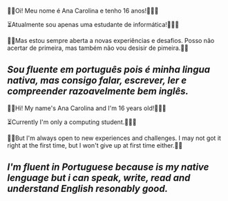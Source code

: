 👋🏼Oi! Meu nome é Ana Carolina e tenho 16 anos!🙋🏻‍♀️ 

⏳Atualmente sou apenas uma estudante de informática!👩🏻‍💻  

☝🏻Mas estou sempre aberta a novas experiências e desafios. Posso não acertar de primeira, mas também não vou desisir de pimeira.💪🏻

*Sou fluente em português pois é minha lingua nativa, mas consigo falar, escrever, ler e compreender razoavelmente bem inglês.*
-------------------------------------------------------------------------------------------------------------------------------------------
👋🏼Hi! My name's Ana Carolina and I'm 16 years old!🙋🏻‍♀️

⏳Currently I'm only a computing student.👩🏻‍💻

☝🏻But I'm always open to new experiences and challenges. I may not got it right at the first time, but I won't give up at first time either.💪🏻

*I'm fluent in Portuguese because is my native lenguage but i can speak, write, read and understand English resonably good.*
-------------------------------------------------------------------------------------------------------------------------------------------
<!---
Sasury-Ryash/Sasury-Ryash is a ✨ special ✨ repository because its `README.md` (this file) appears on your GitHub profile.
You can click the Preview link to take a look at your changes.
--->
